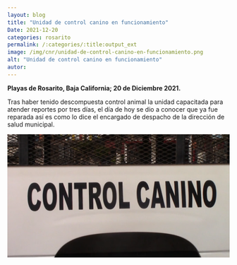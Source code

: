 ```yaml
---
layout: blog
title: "Unidad de control canino en funcionamiento"
Date: 2021-12-20
categories: rosarito
permalink: /:categories/:title:output_ext
image: /img/cnr/unidad-de-control-canino-en-funcionamiento.png
alt: "Unidad de control canino en funcionamiento"
autor:
---
```


**Playas de Rosarito, Baja California; 20 de Diciembre 2021.** 

Tras haber tenido descompuesta control animal la unidad capacitada para atender reportes por tres días, el día de hoy se dio a conocer que ya fue reparada así es como lo dice el encargado de despacho de la dirección de salud municipal. 


<div id="carouselExampleSlidesOnly" class="carousel slide" data-ride="carousel">
  <div class="carousel-inner">
    <div class="carousel-item active">
       <img class="d-block w-100" src="/img/cnr/unidad-de-control-canino-en-funcionamiento.png" loading="lazy"  alt="Unidad de control canino en funcionamiento">
    </div>
  </div>
</div>